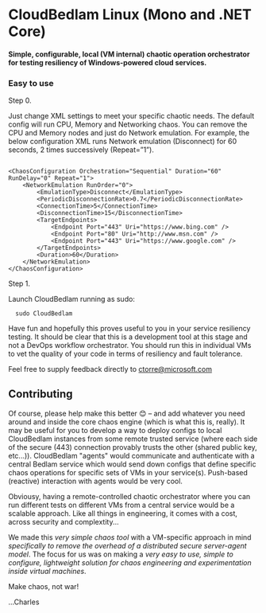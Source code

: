 # CloudBedlam Linux (Mono and .NET Core)

#### Simple, configurable, local (VM internal) chaotic operation orchestrator for testing resiliency of Windows-powered cloud services.


### Easy to use 

Step 0.

Just change XML settings to meet your specific chaotic needs. The default config will run CPU, Memory and Networking chaos. You can remove the CPU and Memory nodes and just do Network emulation. For example, the below configuration XML runs Network emulation (Disconnect) for 60 seconds, 2 times successively (Repeat=”1”).
<pre><code>
&lt;ChaosConfiguration Orchestration="Sequential" Duration="60" RunDelay="0" Repeat="1"&gt;
	&lt;NetworkEmulation RunOrder="0"&gt;
		&lt;EmulationType&gt;Disconnect&lt;/EmulationType&gt;
		&lt;PeriodicDisconnectionRate&gt;0.7&lt;/PeriodicDisconnectionRate&gt;
		&lt;ConnectionTime&gt;5&lt;/ConnectionTime&gt;
		&lt;DisconnectionTime&gt;15&lt;/DisconnectionTime&gt;
		&lt;TargetEndpoints&gt;
			&lt;Endpoint Port="443" Uri="https://www.bing.com" /&gt;
			&lt;Endpoint Port="80" Uri="http://www.msn.com" /&gt;
			&lt;Endpoint Port="443" Uri="https://www.google.com" /&gt;
		&lt;/TargetEndpoints&gt;
		&lt;Duration&gt;60&lt;/Duration&gt;
	&lt;/NetworkEmulation&gt;
&lt;/ChaosConfiguration&gt;
</code></pre>

Step 1.

Launch CloudBedlam running as sudo:

      sudo CloudBedlam


Have fun and hopefully this proves useful to you in your service resiliency testing. It should be clear that this is a development tool at this stage and not a DevOps workflow orchestrator. You should run this in individual VMs to vet the quality of your code in terms of resiliency and fault tolerance. 

Feel free to supply feedback directly to ctorre@microsoft.com 

## Contributing

Of course, please help make this better 😊 – and add whatever you need around and inside the core chaos engine (which is what this is, really). It may be useful for you to develop a way to deploy configs to local CloudBedlam instances from some remote trusted service (where each side of the secure (443) connection provably trusts the other (shared public key, etc...)). CloudBedlam "agents" would communicate and authenticate with a central Bedlam service which would send down configs that define specific chaos operations for specific sets of VMs in your service(s). Push-based (reactive) interaction with agents would be very cool. 

Obviousy, having a remote-controlled chaotic orchestrator where you can run different tests on different VMs from a central service would be a scalable approach. Like all things in engineering, it comes with a cost, across security and complextity... 

We made this *very simple chaos tool* with a VM-specific approach in mind *specifically to remove the overhead of a distributed secure server-agent model*. The focus for us was on making a *very easy to use, simple to configure, lightweight solution for chaos engineering and experimentation inside virtual machines*.


Make chaos, not war!

…Charles
